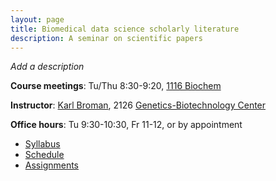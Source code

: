 ```yaml
---
layout: page
title: Biomedical data science scholarly literature
description: A seminar on scientific papers
---
```


_Add a description_

**Course meetings**: Tu/Thu 8:30-9:20, [1116 Biochem](https://map.wisc.edu/s/3cqqjqss)

**Instructor**: [Karl Broman](https://kbroman.org), 2126
[Genetics-Biotechnology Center](https://map.wisc.edu/s/2tie3nen)

**Office hours**: Tu 9:30-10:30, Fr 11-12, or by appointment

- [Syllabus](syllabus.html)
- [Schedule](schedule.html)
- [Assignments](assignments.html)
